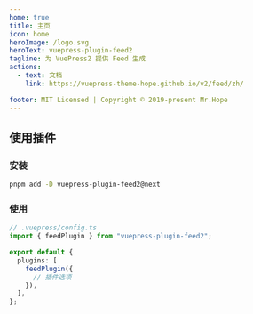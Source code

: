 ```yaml
---
home: true
title: 主页
icon: home
heroImage: /logo.svg
heroText: vuepress-plugin-feed2
tagline: 为 VuePress2 提供 Feed 生成
actions:
  - text: 文档
    link: https://vuepress-theme-hope.github.io/v2/feed/zh/

footer: MIT Licensed | Copyright © 2019-present Mr.Hope
---
```


## 使用插件

### 安装

```bash
pnpm add -D vuepress-plugin-feed2@next
```

### 使用

```ts
// .vuepress/config.ts
import { feedPlugin } from "vuepress-plugin-feed2";

export default {
  plugins: [
    feedPlugin({
      // 插件选项
    }),
  ],
};
```
